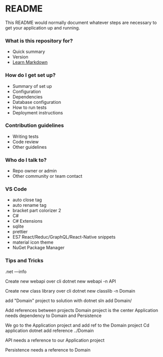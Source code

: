 # README #

This README would normally document whatever steps are necessary to get your application up and running.

### What is this repository for? ###

* Quick summary
* Version
* [Learn Markdown](https://bitbucket.org/tutorials/markdowndemo)

### How do I get set up? ###

* Summary of set up
* Configuration
* Dependencies
* Database configuration
* How to run tests
* Deployment instructions

### Contribution guidelines ###

* Writing tests
* Code review
* Other guidelines

### Who do I talk to? ###

* Repo owner or admin
* Other community or team contact

### VS Code ###
* auto close tag
* auto rename tag
* bracket part colorizer 2
* C#
* C# Extensions
* sqlite
* prettier
* ES7 React/Reduc/GraphQL/React-Native snippets
* material icon theme
* NuGet Package Manager



### Tips and Tricks ###

.net —info

Create new webapi over cli
dotnet new webapi -n API

Create new class library over cli
dotnet new classlib -n Domain

add "Domain" project to solution with 
dotnet sln add Domain/

Add references between projects
Domain project is the center
Application needs dependency to Domain and Persistence

We go to the Application project and add ref to the Domain project
Cd application
dotnet add reference ../Domain

API needs a reference to our Application project

Persistence needs a reference to Domain